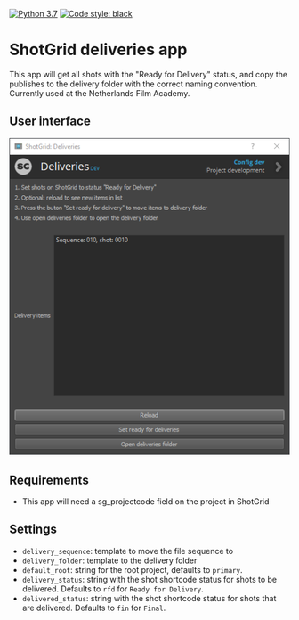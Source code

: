[![Python 3.7](https://img.shields.io/badge/python-3.7-blue.svg)](https://www.python.org/downloads/release/python-370/)
[![Code style: black](https://img.shields.io/badge/code%20style-black-000000.svg)](https://github.com/psf/black)

# ShotGrid deliveries app
This app will get all shots with the "Ready for Delivery" status, and copy the publishes to the delivery folder with the correct naming convention. Currently used at the Netherlands Film Academy.

## User interface
![tk-desktop-deliveries](./resources/tk-desktop-deliveries.png)

## Requirements
* This app will need a sg_projectcode field on the project in ShotGrid

## Settings
* `delivery_sequence`: template to move the file sequence to
* `delivery_folder`: template to the delivery folder
* `default_root`: string for the root project, defaults to `primary`.
* `delivery_status`: string with the shot shortcode status for shots to be delivered. Defaults to `rfd` for `Ready for Delivery`.
* `delivered_status`: string with the shot shortcode status for shots that are delivered. Defaults to `fin` for `Final`.
